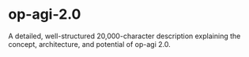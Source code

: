 # op-agi-2.0
A detailed, well-structured 20,000-character description explaining the concept, architecture, and potential of op-agi 2.0.
